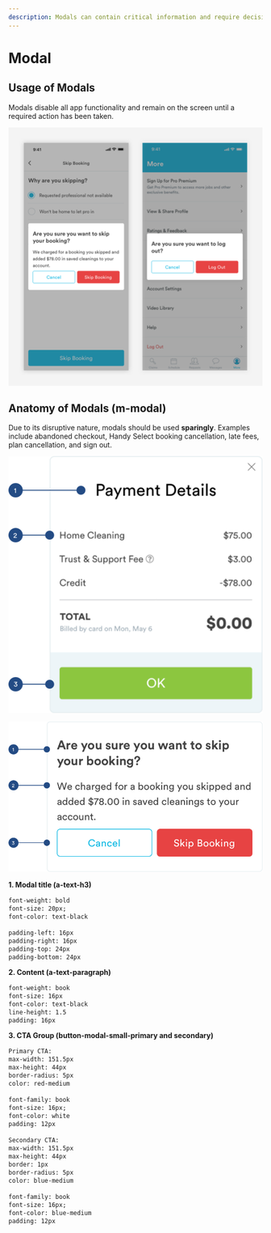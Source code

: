 ```yaml
---
description: Modals can contain critical information and require decisions from the user.
---
```


# Modal

## Usage of Modals

Modals disable all app functionality and remain on the screen until a required action has been taken. 

![](../.gitbook/assets/modal-overview.png)

## Anatomy of Modals \(m-modal\)

Due to its disruptive nature, modals should be used **sparingly**. Examples include abandoned checkout,  Handy Select booking cancellation, late fees, plan cancellation, and sign out.

![](../.gitbook/assets/modal%20%281%29.png)

![](../.gitbook/assets/modal-detail.png)

**1. Modal title \(a-text-h3\)**

```text
font-weight: bold
font-size: 20px;
font-color: text-black

padding-left: 16px
padding-right: 16px
padding-top: 24px
padding-bottom: 24px
```

**2. Content \(a-text-paragraph\)**

```text
font-weight: book
font-size: 16px
font-color: text-black
line-height: 1.5
padding: 16px
```

**3. CTA Group \(button-modal-small-primary and secondary\)**

```text
Primary CTA:
max-width: 151.5px
max-height: 44px
border-radius: 5px
color: red-medium
​
font-family: book
font-size: 16px;
font-color: white
padding: 12px

Secondary CTA:
max-width: 151.5px
max-height: 44px
border: 1px
border-radius: 5px
color: blue-medium
​
font-family: book
font-size: 16px;
font-color: blue-medium
padding: 12px
```

